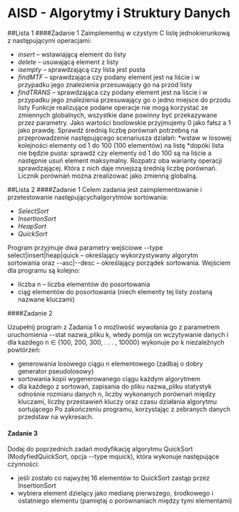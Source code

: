 # AISD - Algorytmy i Struktury Danych

##Lista 1
####Zadanie 1
Zaimplementuj w czystym C listę jednokierunkową z następującymi operacjami:

* *insert* – wstawiającą element do listy
* *delete* – usuwającą element z listy
* *isempty* – sprawdzającą czy lista jest pusta
* *findMTF* – sprawdzająca czy podany element jest na liście i w przypadku jego znalezienia przesuwający go na przód listy
* *findTRANS* – sprawdzająca czy podany element jest na liście i w przypadku jego znalezienia przesuwający go o jedno miejsce do przodu listy
Funkcje realizujące podane operacje nie mogą korzystać ze zmiennych globalnych, wszystkie dane powinny być przekazywane przez parametry. Jako wartości boolowskie przyjmujemy 0 jako fałsz a 1 jako prawdę. Sprawdź średnią liczbę porównań potrzebną na przeprowadzenie następującego scenariusza działań:
*wstaw w losowej kolejności elementy od 1 do 100 (100 elementów) na listę
*dopóki lista nie będzie pusta: sprawdź czy elementy od 1 do 100 są na liście a następnie usuń element maksymalny. Rozpatrz oba warianty operacji sprawdzającej. Która z nich daje mniejszą średnią liczbę porównań. Licznik porównań można zrealizować jako zmienną globalną.

##Lista 2
####Zadanie 1
Celem zadania jest zaimplementowanie i przetestowanie następującychalgorytmów sortowania:

* *SelectSort*
* *InsertionSort*
* *HeapSort*
* *QuickSort*

Program przyjmuje dwa parametry wejściowe --type select|insert|heap|quick – określający wykorzystywany algorytm sortowania oraz --asc|--desc – określający porządek sortowania. Wejściem dla programu są kolejno:

* liczba n – liczba elementów do posortowania
* ciąg elementów do posortowania (niech elementy tej listy zostaną nazwane kluczami)

####Zadanie 2

Uzupełnij program z Zadania 1 o możliwość wywołania go z parametrem uruchomienia --stat nazwa_pliku k, wtedy pomija on wczytywanie danych i dla każdego n ∈ {100, 200, 300, . . . , 10000} wykonuje po k niezależnych powtórzeń:

* generowania losowego ciągu n elementowego (zadbaj o dobry generator pseudolosowy)
* sortowania kopii wygenerowanego ciągu każdym algorytmem
* dla każdego z sortowań, zapisania do pliku nazwa_pliku statystyk odnośnie rozmiaru danych n, liczby wykonanych porównań między kluczami, liczby przestawień kluczy oraz czasu działania algorytmu sortującego
Po zakończeniu programu, korzystając z zebranych danych przedstaw na wykresach.

#### Zadanie 3
Dodaj do poprzednich zadań modyfikację algorytmu QuickSort (ModyfiedQuickSort, opcja --type mquick), która wykonuje następujące czynności:

* jeśli zostało co najwyżej 16 elementów to QuickSort zastąp przez InsertionSort
* wybiera element dzielący jako medianę pierwszego, środkowego i ostatniego elementu (pamiętaj o porównaniach między tymi elementami)
